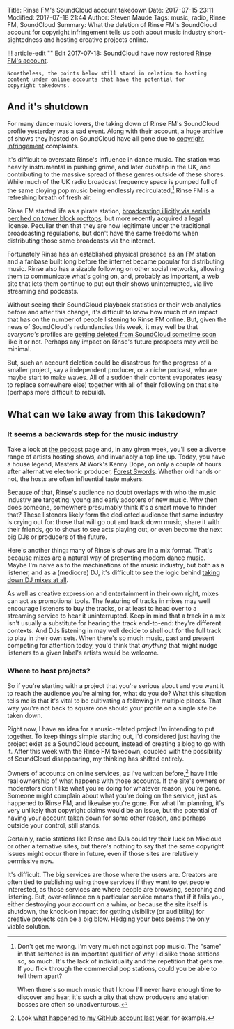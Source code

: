 Title: Rinse FM's SoundCloud account takedown
Date: 2017-07-15 23:11
Modified: 2017-07-18 21:44
Author: Steven Maude
Tags: music, radio, Rinse FM, SoundCloud
Summary: What the deletion of Rinse FM's SoundCloud account for
         copyright infringement tells us both about music industry
         short-sightedness and hosting creative projects online.

!!! article-edit ""
    Edit 2017-07-18: SoundCloud have now restored [Rinse FM's
    account](https://twitter.com/geeneus/status/887050524067061760).

    Nonetheless, the points below still stand in relation to hosting
    content under online accounts that have the potential for
    copyright takedowns.

## And it's shutdown

For many dance music lovers, the taking down of Rinse FM's SoundCloud
profile yesterday was a sad event. Along with their account, a huge
archive of shows they hosted on SoundCloud have all gone due to
[copyright
infringement](https://twitter.com/geeneus/status/885984092449366021)
complaints.

It's difficult to overstate Rinse's influence in dance music. The
station was heavily instrumental in pushing grime, and later dubstep in
the UK, and contributing to the massive spread of these genres outside
of these shores. While much of the UK radio broadcast frequency space is
pumped full of the same cloying pop music being endlessly
recirculated,[^1] Rinse FM is a refreshing breath of fresh air.

Rinse FM started life as a pirate station, [broadcasting illicitly via
aerials perched on tower block
rooftops](https://www.theguardian.com/media/2012/sep/30/rinse-fm-former-pirate-station-18-birthday),
but more recently acquired a legal license. Peculiar then that they are
now legitimate under the traditional broadcasting regulations, but don't
have the same freedoms when distributing those same broadcasts via the
internet.

Fortunately Rinse has an established physical presence as an FM station
and a fanbase built long before the internet became popular for
distributing music. Rinse also has a sizable following on other social
networks, allowing them to communicate what's going on, and, probably as
important, a web site that lets them continue to put out their shows
uninterrupted, via live streaming and podcasts.

Without seeing their SoundCloud playback statistics or their web
analytics before and after this change, it's difficult to know how much
of an impact that has on the number of people listening to Rinse FM
online. But, given the news of SoundCloud's redundancies this week, it
may well be that *everyone's* profiles are [getting deleted from
SoundCloud sometime
soon](https://techcrunch.com/2017/07/12/soundshroud/) like it or not.
Perhaps any impact on Rinse's future prospects may well be minimal.

But, such an account deletion could be disastrous for the progress of a
smaller project, say a independent producer, or a niche podcast, who are
maybe start to make waves. All of a sudden their content evaporates
(easy to replace somewhere else) together with all of their following on
that site (perhaps more difficult to rebuild).

## What can we take away from this takedown?

### It seems a backwards step for the music industry

Take a look at [the podcast](http://rinse.fm/podcasts/) page and, in any
given week, you'll see a diverse range of artists hosting shows, and
invariably a top line up. Today, you have a house legend, Masters At
Work's Kenny Dope, on only a couple of hours after alternative
electronic producer, [Forest
Swords](https://forestswords.bandcamp.com/). Whether old hands or not,
the hosts are often influential taste makers.

Because of that, Rinse's audience no doubt overlaps with who the music
industry are targeting: young and early adopters of new music. Why then
does someone, somewhere presumably think it's a smart move to hinder
that?  These listeners likely form the dedicated audience that same
industry is crying out for: those that will go out and track down music,
share it with their friends, go to shows to see acts playing out, or
even become the next big DJs or producers of the future.

Here's another thing: many of Rinse's shows are in a mix format. That's
because mixes are a natural way of presenting modern dance music. Maybe
I'm naive as to the machinations of the music industry, but both as a
listener, and as a (mediocre) DJ, it's difficult to see the logic behind
[taking down DJ mixes at
all](http://djtechtools.com/2017/06/15/drake-hate-dj-mixes-soundcloud-copyright-strikes-vs-dj-mixes/).

As well as creative expression and entertainment in their own right,
mixes can act as promotional tools. The featuring of tracks in mixes may
well encourage listeners to buy the tracks, or at least to head over to
a streaming service to hear it uninterrupted. Keep in mind that a track
in a mix isn't usually a substitute for hearing the track end-to-end:
they're different contexts. And DJs listening in may well decide to
shell out for the full track to play in their own sets. When there's so
much music, past and present competing for attention today, you'd think
that *anything* that might nudge listeners to a given label's artists
would be welcome.

### Where to host projects?

So if you're starting with a project that you're serious about and you
want it to reach the audience you're aiming for, what do you do? What
this situation tells me is that it's vital to be cultivating a following
in multiple places. That way you're not back to square one should your
profile on a single site be taken down.

Right now, I have an idea for a music-related project I'm intending to
put together. To keep things simple starting out, I'd considered just
having the project exist as a SoundCloud account, instead of creating a
blog to go with it. After this week with the Rinse FM takedown, coupled
with the possibility of SoundCloud disappearing, my thinking has shifted
entirely.

Owners of accounts on online services, as I've written before,[^2] have
little real ownership of what happens with those accounts. If the site's
owners or moderators don't like what you're doing for whatever reason,
you're gone. Someone might complain about what you're doing on the
service, just as happened to Rinse FM, and likewise you're gone. For
what I'm planning, it's very unlikely that copyright claims would be an
issue, but the potential of having your account taken down for some
other reason, and perhaps outside your control, still stands. 

Certainly, radio stations like Rinse and DJs could try their luck on
Mixcloud or other alternative sites, but there's nothing to say that the
same copyright issues might occur there in future, even if those sites
are relatively permissive now.

It's difficult. The big services are those where the users are. Creators
are often tied to publishing using those services if they want to get
people interested, as those services are where people are browsing,
searching and listening. But, over-reliance on a particular service
means that if it fails you, either destroying your account on a whim, or
because the site itself is shutdown, the knock-on impact for getting
visibility (or audibility) for creative projects can be a big blow.
Hedging your bets seems the only viable solution.

[^1]: Don't get me wrong. I'm very much not against pop music. The
      "same" in that sentence is an important qualifier of why I
      dislike those stations so, so much. It's the lack of individuality
      and the repetition that gets me. If you flick through the
      commercial pop stations, could you be able to tell them apart?

      When there's so much music that I know I'll never have enough time
      to discover and hear, it's such a pity that show producers and
      station bosses are often so unadventurous.

[^2]: Look [what happened to my GitHub account last year]({filename}../2016/github-human-detection.md),
      for example.
